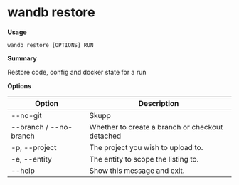 # wandb restore

**Usage**

`wandb restore [OPTIONS] RUN`

**Summary**

Restore code, config and docker state for a run

**Options**

| **Option**             | **Description**                                 |
| ---------------------- | ----------------------------------------------- |
| --no-git               | Skupp                                           |
| --branch / --no-branch | Whether to create a branch or checkout detached |
| -p, --project          | The project you wish to upload to.              |
| -e, --entity           | The entity to scope the listing to.             |
| --help                 | Show this message and exit.                     |
